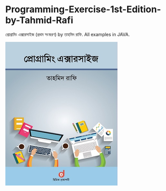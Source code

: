 # Programming-Exercise-1st-Edition-by-Tahmid-Rafi
<a style="text-decoration: none;" href="http://dimik.pub/book/372/programming-exercise-by-tahmid-rafi" target="_blank">প্রোগ্রামিং এক্সারসাইজ (প্রথম সংস্করণ)</a> by <a style="text-decoration: none;" href="https://www.rokomari.com/book/author/25000/tahmid-rafi" target="_blank">তাহমিদ রাফি</a>. All examples in JAVA.
<p><img src="https://raw.githubusercontent.com/theanasuddin/Programming-Exercise-1st-Edition-by-Tahmid-Rafi/main/cover.jpg" alt="book cover"></p>
